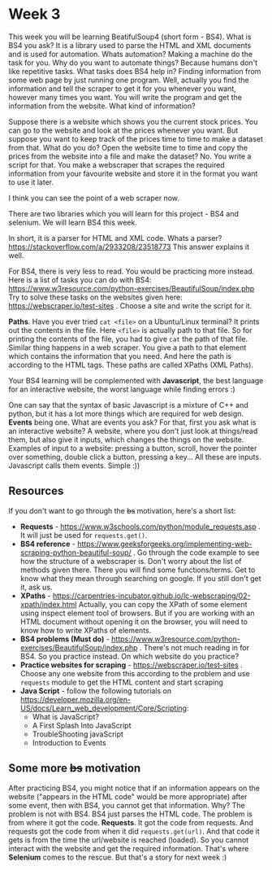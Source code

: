 # Week 3

This week you will be learning BeatifulSoup4 (short form - BS4). What is BS4 you ask? It is a library used to parse the HTML and XML documents and is used for automation. Whats automation? Making a machine do the task for you. Why do you want to automate things? Because humans don't like repetitive tasks. What tasks does BS4 help in? Finding information from some web page by just running one program. Well, actually you find the information and tell the scraper to get it for you whenever you want, however many times you want. You will write the program and get the information from the website. What kind of information?

Suppose there is a website which shows you the current stock prices. You can go to the website and look at the prices whenever you want. But suppose you want to keep track of the prices time to time to make a dataset from that. What do you do? Open the website time to time and copy the prices from the website into a file and make the dataset? No. You write a script for that. You make a webscraper that scrapes the required information from your favourite website and store it in the format you want to use it later.

I think you can see the point of a web scraper now.

There are two libraries which you will learn for this project - BS4 and selenium. We will learn BS4 this week.

In short, it is a parser for HTML and XML code. Whats a parser? https://stackoverflow.com/a/2933208/23518773 This answer explains it well.

For BS4, there is very less to read. You would be practicing more instead. Here is a list of tasks you can do with BS4: https://www.w3resource.com/python-exercises/BeautifulSoup/index.php Try to solve these tasks on the websites given here: https://webscraper.io/test-sites . Choose a site and write the script for it.

<b>Paths</b>. Have you ever tried `cat <file>` on a Ubuntu/Linux terminal? It prints out the contents in the file. Here `<file>` is actually path to that file. So for printing the contents of the file, you had to give `cat` the path of that file. Similar thing happens in a web scraper. You give a path to that element which contains the information that you need. And here the path is according to the HTML tags. These paths are called XPaths (XML Paths).

Your BS4 learning will be complemented with <b>Javascript</b>, the best language for an interactive website, the worst language while finding errors :)

One can say that the syntax of basic Javascript is a mixture of C++ and python, but it has a lot more things which are required for web design. <b>Events</b> being one. What are events you ask? For that, first you ask what is an interactive website? A website, where you don't just look at things/read them, but also give it inputs, which changes the things on the website. Examples of input to a website: pressing a button, scroll, hover the pointer over something, double click a button, pressing a key... All these are inputs. Javascript calls them events. Simple :))

## Resources
If you don't want to go through the <s>bs</s> motivation, here's a short list:<br>
 - <b>Requests</b> - https://www.w3schools.com/python/module_requests.asp . It will just be used for `requests.get()`.
 - <b>BS4 reference</b> - https://www.geeksforgeeks.org/implementing-web-scraping-python-beautiful-soup/ . Go through the code example to see how the structure of a webscraper is. Don't worry about the list of methods given there. There you will find some functions/terms. Get to know what they mean through searching on google. If you still don't get it, ask us.
 - <b>XPaths</b> - https://carpentries-incubator.github.io/lc-webscraping/02-xpath/index.html Actually, you can copy the XPath of some element using inspect element tool of browsers. But if you are working with an HTML document without opening it on the browser, you will need to know how to write XPaths of elements.
 - <b>BS4 problems (Must do)</b> - https://www.w3resource.com/python-exercises/BeautifulSoup/index.php . There's not much reading in for BS4. So you practice instead. On which website do you practice?
 - <b>Practice websites for scraping</b> - https://webscraper.io/test-sites . Choose any one website from this according to the problem and use `requests` module to get the HTML content and start scraping
 - <b> Java Script</b> - follow the following tutorials on https://developer.mozilla.org/en-US/docs/Learn_web_development/Core/Scripting:
     - What is JavaScript?
     - A First Splash Into JavaScript
     - TroubleShooting javaScript
     - Introduction to Events

## Some more <s>bs</s> motivation
After practicing BS4, you might notice that if an information appears on the website ("appears in the HTML code" would be more appropriate) after some event, then with BS4, you cannot get that information. Why? The problem is not with BS4. BS4 just parses the HTML code. The problem is from where it got the code. <b>Requests</b>. It got the code from requests. And requests got the code from when it did `requests.get(url)`. And that code it gets is from the time the url/website is reached (loaded). So you cannot interact with the website and get the required information. That's where <b>Selenium</b> comes to the rescue. But that's a story for next week :)

